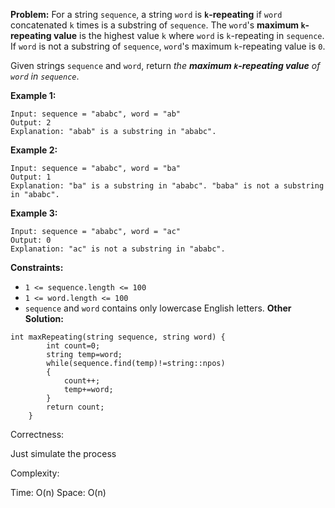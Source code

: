 **Problem:**
For a string `sequence`, a string `word` is **`k`-repeating** if `word` concatenated `k` times is a substring of `sequence`. The `word`'s **maximum `k`-repeating value** is the highest value `k` where `word` is `k`-repeating in `sequence`. If `word` is not a substring of `sequence`, `word`'s maximum `k`-repeating value is `0`.

Given strings `sequence` and `word`, return *the **maximum `k`-repeating value** of `word` in `sequence`*.

 

**Example 1:**

```
Input: sequence = "ababc", word = "ab"
Output: 2
Explanation: "abab" is a substring in "ababc".
```

**Example 2:**

```
Input: sequence = "ababc", word = "ba"
Output: 1
Explanation: "ba" is a substring in "ababc". "baba" is not a substring in "ababc".
```

**Example 3:**

```
Input: sequence = "ababc", word = "ac"
Output: 0
Explanation: "ac" is not a substring in "ababc". 
```

 

**Constraints:**

- `1 <= sequence.length <= 100`
- `1 <= word.length <= 100`
- `sequence` and `word` contains only lowercase English letters.
**Other Solution:**
```
int maxRepeating(string sequence, string word) {
        int count=0;
        string temp=word;
        while(sequence.find(temp)!=string::npos)
        {
            count++;
            temp+=word;
        }
        return count;
    }
```
Correctness:

Just simulate the process

Complexity:

Time: O(n)
Space: O(n)